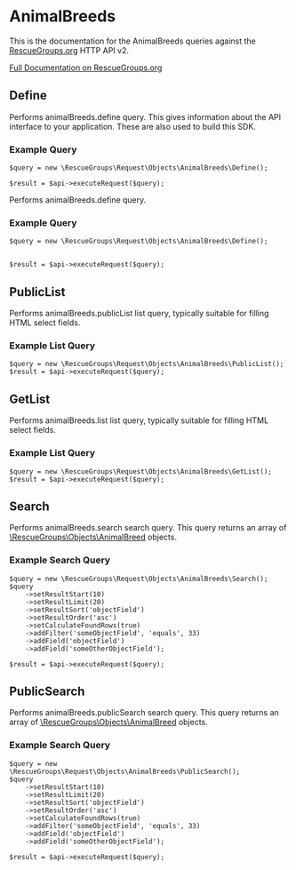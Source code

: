 # AnimalBreeds

This is the documentation for the AnimalBreeds queries against the [RescueGroups.org](https://www.rescuegroups.org/) HTTP API v2.

[Full Documentation on RescueGroups.org](https://userguide.rescuegroups.org/display/APIDG/Object+definitions#Objectdefinitions-animalBreeds)

## Define
Performs animalBreeds.define query. This gives information about the API interface to your application. These are also used to build this SDK.

### Example Query

    $query = new \RescueGroups\Request\Objects\AnimalBreeds\Define();

    $result = $api->executeRequest($query);
Performs animalBreeds.define query.

### Example Query

    $query = new \RescueGroups\Request\Objects\AnimalBreeds\Define();


    $result = $api->executeRequest($query);

## PublicList
Performs animalBreeds.publicList list query, typically suitable for filling HTML select fields.

### Example List Query

    $query = new \RescueGroups\Request\Objects\AnimalBreeds\PublicList();
    $result = $api->executeRequest($query);
## GetList
Performs animalBreeds.list list query, typically suitable for filling HTML select fields.

### Example List Query

    $query = new \RescueGroups\Request\Objects\AnimalBreeds\GetList();
    $result = $api->executeRequest($query);
## Search
Performs animalBreeds.search search query. This query returns an array of [\RescueGroups\Objects\AnimalBreed](../../../src/Objects/AnimalBreed.php) objects.

### Example Search Query

    $query = new \RescueGroups\Request\Objects\AnimalBreeds\Search();
    $query
        ->setResultStart(10)
        ->setResultLimit(20)
        ->setResultSort('objectField')
        ->setResultOrder('asc')
        ->setCalculateFoundRows(true)
        ->addFilter('someObjectField', 'equals', 33)
        ->addField('objectField')
        ->addField('someOtherObjectField');

    $result = $api->executeRequest($query);
## PublicSearch
Performs animalBreeds.publicSearch search query. This query returns an array of [\RescueGroups\Objects\AnimalBreed](../../../src/Objects/AnimalBreed.php) objects.

### Example Search Query

    $query = new \RescueGroups\Request\Objects\AnimalBreeds\PublicSearch();
    $query
        ->setResultStart(10)
        ->setResultLimit(20)
        ->setResultSort('objectField')
        ->setResultOrder('asc')
        ->setCalculateFoundRows(true)
        ->addFilter('someObjectField', 'equals', 33)
        ->addField('objectField')
        ->addField('someOtherObjectField');

    $result = $api->executeRequest($query);
